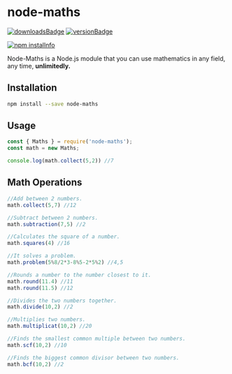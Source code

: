 # node-maths

[![downloadsBadge](https://img.shields.io/npm/dt/node-maths?style=for-the-badge)](https://npmjs.com/node-maths)
[![versionBadge](https://img.shields.io/npm/v/node-maths?style=for-the-badge)](https://npmjs.com/node-maths)

<a href="https://nodei.co/npm/discord.js/"><img src="https://nodei.co/npm/node-maths.png?downloads=true&stars=true" alt="npm installnfo" /></a>

Node-Maths is a Node.js module that you can use mathematics in any field, any time, **unlimitedly.**

## Installation

```sh
npm install --save node-maths
```

## Usage

```js
const { Maths } = require('node-maths');
const math = new Maths;

console.log(math.collect(5,2)) //7

```


## Math Operations

```js
//Add between 2 numbers.
math.collect(5,7) //12

//Subtract between 2 numbers.
math.subtraction(7,5) //2

//Calculates the square of a number.
math.squares(4) //16

//It solves a problem.
math.problem(5%8/2*3-8%5-2*5%2) //4,5

//Rounds a number to the number closest to it.
math.round(11.4) //11
math.round(11.5) //12

//Divides the two numbers together.
math.divide(10,2) //2

//Multiplies two numbers.
math.multiplicat(10,2) //20

//Finds the smallest common multiple between two numbers.
math.scf(10,2) //10

//Finds the biggest common divisor between two numbers.
math.bcf(10,2) //2
```
